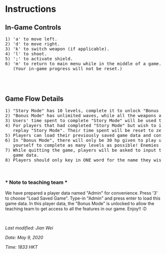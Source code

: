 
# Instructions

## In-Game Controls
<pre>
1) 'a' to move left.
2) 'd' to move right.
3) 'k' to switch weapon (if applicable).
4) 'l' to shoot.
5) ';' to activate shield.
6) 'm' to return to main menu while in the middle of a game.
   (Your in-game progress will not be reset.)
</pre>

<br/>
<br/>

## Game Flow Details
<pre>
1) "Story Mode" has 10 levels, complete it to unlock "Bonus Mode".
2) "Bonus Mode" has unlimited waves, while all the weapons and enemies are unlocked.
3) Users' time spent to complete "Story Mode" will be used to evaluate their performance.
4) For players that had completed "Story Mode" but wish to improve their rankings can 
   replay "Story Mode". Their time spent will be reset to zero.
5) Players can load their previously saved game data and continue with their progress.
6) In "Bonus Mode", there will only be 30 hp given to play unlimited stages. Challenge
   yourself to complete as many levels as possible! Enemies will get stronger!
7) While quitting the game, players will be asked to input their names for saving 
   game data.
8) Players should only key in ONE word for the name they wish to save.
</pre>

<br/>

### * Note to teaching team *
We have prepared a player data named "Admin" for convenience. Press '3' to choose "Load Saved Game".
Type-in "Admin" and press enter to load this game data. In this player data, the "Bonus Mode"
is unlocked to allow the teaching team to get access to all the features in our game. Enjoy!! :D

<br/>

*Last modified: Jian Wei*
<br/>

*Date: May 9, 2020*
<br/>

*Time: 1833 HKT*
<br/>
